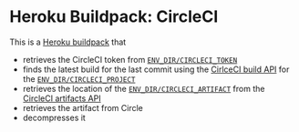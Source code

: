 # Heroku Buildpack: CircleCI
This is a [Heroku buildpack](https://devcenter.heroku.com/articles/buildpacks)
that
- retrieves the CircleCI token from
  [`ENV_DIR/CIRCLECI_TOKEN`](https://devcenter.heroku.com/articles/buildpack-api#bin-compile)
- finds the latest build for the last commit using the
  [CirlceCI build API](https://circleci.com/docs/api#recent-builds-project) for the
  [`ENV_DIR/CIRCLECI_PROJECT`](https://devcenter.heroku.com/articles/buildpack-api#bin-compile)
- retrieves the location of the
  [`ENV_DIR/CIRCLECI_ARTIFACT`](https://devcenter.heroku.com/articles/buildpack-api#bin-compile)
  from the [CircleCI artifacts API](https://circleci.com/docs/api#build-artifacts)
- retrieves the artifact from Circle
- decompresses it
